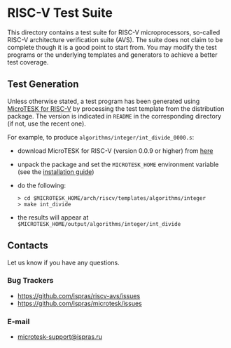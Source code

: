 # RISC-V Test Suite

This directory contains a test suite for RISC-V microprocessors, so-called RISC-V architecture
verification suite (AVS). The suite does not claim to be complete though it is a good point to
start from. You may modify the test programs or the underlying templates and generators to achieve
a better test coverage.

## Test Generation

Unless otherwise stated, a test program has been generated using
[MicroTESK for RISC-V](https://forge.ispras.ru/projects/microtesk-riscv) by processing the test
template from the distribution package. The version is indicated in `README` in the corresponding directory (if not, use the recent one).

For example, to produce `algorithms/integer/int_divide_0000.s`:

* download MicroTESK for RISC-V (version 0.0.9 or higher) from [here](https://forge.ispras.ru/projects/microtesk-riscv/files)
* unpack the package and set the `MICROTESK_HOME` environment variable
(see the [installation guide](https://forge.ispras.ru/projects/microtesk/wiki/Installation_Guide))
* do the following:

  ```
  > cd $MICROTESK_HOME/arch/riscv/templates/algorithms/integer
  > make int_divide
  ```
* the results will appear at `$MICROTESK_HOME/output/algorithms/integer/int_divide`

## Contacts

Let us know if you have any questions.

### Bug Trackers

* https://github.com/ispras/riscv-avs/issues
* https://github.com/ispras/microtesk/issues

### E-mail

* microtesk-support@ispras.ru